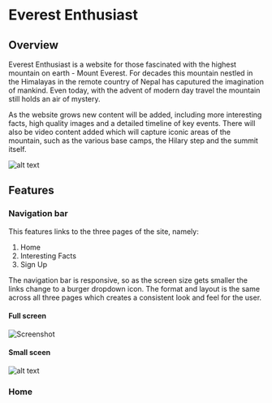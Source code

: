 # Everest Enthusiast
## Overview

Everest Enthusiast is a website for those fascinated with the highest mountain on earth - Mount Everest. For decades this mountain nestled in the Himalayas in the remote country of Nepal has caputured the imagination of mankind. Even today, with the advent of modern day travel the mountain still holds an air of mystery. 

As the website grows new content will be added, including more interesting facts, high quality images and a detailed timeline of key events. There will also be video content added which will capture iconic areas of the mountain, such as the various base camps, the Hilary step and the summit itself.

![alt text](image.png)

## Features

### Navigation bar

This features links to the three pages of the site, namely:
1. Home
2. Interesting Facts
3. Sign Up 

The navigation bar is responsive, so as the screen size gets smaller the links change to a burger dropdown icon. The format and layout is the same across all three pages which creates a consistent look and feel for the user.

#### Full screen
![Screenshot](image-1.png)

#### Small sceen
![alt text](image-2.png)

### Home



 


 